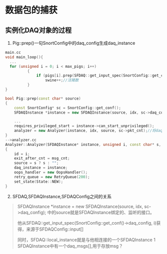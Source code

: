 # 数据包的捕获

## 实例化DAQ对象的过程

1. Pig::prep()一句SnortConfig中的daq_config生成daq_instance

``` c++
main.cc
void main_loop(){
  ...
  for (unsigned i = 0; i < max_pigs; i++)
          {
              if (pigs[i].prep(SFDAQ::get_input_spec(SnortConfig::get_conf()->daq_config, i)))
                  swine++;//活猪数
          }
}

bool Pig::prep(const char* source)
{
    const SnortConfig* sc = SnortConfig::get_conf();
    SFDAQInstance *instance = new SFDAQInstance(source, idx, sc->daq_config);

    ...  
    requires_privileged_start = instance->can_start_unprivileged();
    analyzer = new Analyzer(instance, idx, source, sc->pkt_cnt);//将daq_instance赋给analyzer
}
-->analyzer.cc
Analyzer::Analyzer(SFDAQInstance* instance, unsigned i, const char* s, uint64_t msg_cnt)
{
    id = i;
    exit_after_cnt = msg_cnt;
    source = s ? s : "";
    daq_instance = instance;
    oops_handler = new OopsHandler();
    retry_queue = new RetryQueue(200);
    set_state(State::NEW);
}
```

2. SFDAQ,SFDAQInstance,SFDAQConfig之间的关系

>  SFDAQInstance *instance = new SFDAQInstance(source, idx, sc->daq_config); 中的source就是SFDAQInstance绑定的、监听的接口。
>  
>  他从SFDAQ::get_input_spec(SnortConfig::get_conf()->daq_config, i)获得，来源于SFDAQConfig::input[]
>  
>  同时，SFDAQ::local_instance就是与他相连接的一个SFDAQInstance
>1
>  SFDAQInstance中有一个daq_msgs[],用于存放msg？



